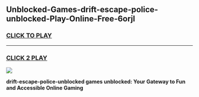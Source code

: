 
## Unblocked-Games-drift-escape-police-unblocked-Play-Online-Free-6orjl
<h3>
<a href="https://premium76.site?title=drift-escape-police-unblocked&ref=26A">CLICK TO PLAY</a></h3>
<hr>

<h3>
<a href="https://premium76.site?title=drift-escape-police-unblocked&ref=26A">CLICK 2 PLAY</a>
  
</h3>

<a href="https://premium76.site?title=drift-escape-police-unblocked&ref=26A"><img src="https://clearcache.store/games.png"></a>


**drift-escape-police-unblocked games unblocked: Your Gateway to Fun and Accessible Online Gaming**
